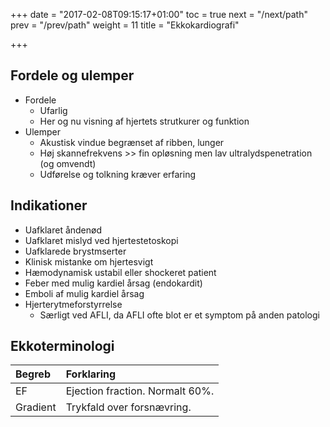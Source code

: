 +++
date = "2017-02-08T09:15:17+01:00"
toc = true
next = "/next/path"
prev = "/prev/path"
weight = 11
title = "Ekkokardiografi"

+++

## Fordele og ulemper
- Fordele
    - Ufarlig
    - Her og nu visning af hjertets strutkurer og funktion
- Ulemper
    - Akustisk vindue begrænset af ribben, lunger
    - Høj skannefrekvens >> fin opløsning men lav ultralydspenetration (og omvendt)
    - Udførelse og tolkning kræver erfaring

## Indikationer

- Uafklaret åndenød
- Uafklaret mislyd ved hjertestetoskopi
- Uafklarede brystmserter
- Klinisk mistanke om hjertesvigt
- Hæmodynamisk ustabil eller shockeret patient
- Feber med mulig kardiel årsag (endokardit)
- Emboli af mulig kardiel årsag
- Hjerterytmeforstyrrelse
    - Særligt ved AFLI, da AFLI ofte blot er et symptom på anden patologi

## Ekkoterminologi

| Begreb   | Forklaring                      |
|:---------|:--------------------------------|
| EF       | Ejection fraction. Normalt 60%. |
| Gradient | Trykfald over forsnævring.      |
